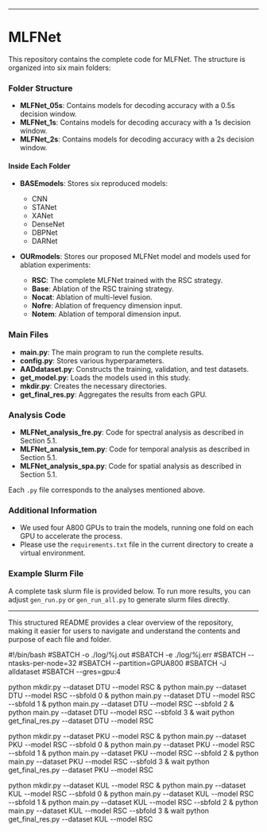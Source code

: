 
---

# MLFNet

This repository contains the complete code for MLFNet. The structure is organized into six main folders:

### Folder Structure

- **MLFNet_05s**: Contains models for decoding accuracy with a 0.5s decision window.
- **MLFNet_1s**: Contains models for decoding accuracy with a 1s decision window.
- **MLFNet_2s**: Contains models for decoding accuracy with a 2s decision window.

#### Inside Each Folder

- **BASEmodels**: Stores six reproduced models:
  - CNN
  - STANet
  - XANet
  - DenseNet
  - DBPNet
  - DARNet

- **OURmodels**: Stores our proposed MLFNet model and models used for ablation experiments:
  - **RSC**: The complete MLFNet trained with the RSC strategy.
  - **Base**: Ablation of the RSC training strategy.
  - **Nocat**: Ablation of multi-level fusion.
  - **Nofre**: Ablation of frequency dimension input.
  - **Notem**: Ablation of temporal dimension input.

### Main Files

- **main.py**: The main program to run the complete results.
- **config.py**: Stores various hyperparameters.
- **AADdataset.py**: Constructs the training, validation, and test datasets.
- **get_model.py**: Loads the models used in this study.
- **mkdir.py**: Creates the necessary directories.
- **get_final_res.py**: Aggregates the results from each GPU.

### Analysis Code

- **MLFNet_analysis_fre.py**: Code for spectral analysis as described in Section 5.1.
- **MLFNet_analysis_tem.py**: Code for temporal analysis as described in Section 5.1.
- **MLFNet_analysis_spa.py**: Code for spatial analysis as described in Section 5.1.

Each `.py` file corresponds to the analyses mentioned above.

### Additional Information

- We used four A800 GPUs to train the models, running one fold on each GPU to accelerate the process.
- Please use the `requirements.txt` file in the current directory to create a virtual environment.

### Example Slurm File

A complete task slurm file is provided below. To run more results, you can adjust `gen_run.py` or `gen_run_all.py` to generate slurm files directly.

---

This structured README provides a clear overview of the repository, making it easier for users to navigate and understand the contents and purpose of each file and folder.

#!/bin/bash
#SBATCH -o ./log/%j.out
#SBATCH -e ./log/%j.err
#SBATCH --ntasks-per-node=32
#SBATCH --partition=GPUA800
#SBATCH -J alldataset
#SBATCH --gres=gpu:4

python mkdir.py --dataset DTU --model RSC &
python main.py --dataset DTU --model RSC --sbfold 0 &
python main.py --dataset DTU --model RSC --sbfold 1 &
python main.py --dataset DTU --model RSC --sbfold 2 &
python main.py --dataset DTU --model RSC --sbfold 3 &
wait
python get_final_res.py --dataset DTU --model RSC


python mkdir.py --dataset PKU --model RSC &
python main.py --dataset PKU --model RSC --sbfold 0 &
python main.py --dataset PKU --model RSC --sbfold 1 &
python main.py --dataset PKU --model RSC --sbfold 2 &
python main.py --dataset PKU --model RSC --sbfold 3 &
wait
python get_final_res.py --dataset PKU --model RSC


python mkdir.py --dataset KUL --model RSC &
python main.py --dataset KUL --model RSC --sbfold 0 &
python main.py --dataset KUL --model RSC --sbfold 1 &
python main.py --dataset KUL --model RSC --sbfold 2 &
python main.py --dataset KUL --model RSC --sbfold 3 &
wait
python get_final_res.py --dataset KUL --model RSC
